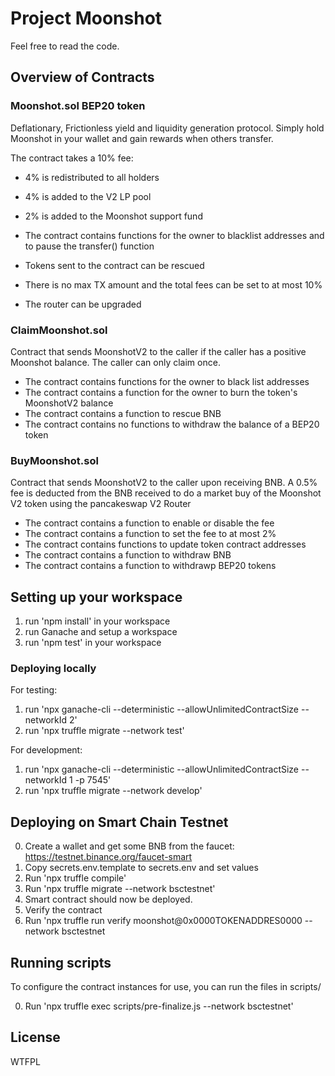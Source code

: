 # Project Moonshot

Feel free to read the code.

## Overview of Contracts 

### Moonshot.sol BEP20 token

Deflationary, Frictionless yield and liquidity generation protocol. Simply hold Moonshot in your wallet and gain rewards when others transfer.

The contract takes a 10% fee:
 - 4% is redistributed to all holders
 - 4% is added to the V2 LP pool
 - 2% is added to the Moonshot support fund

- The contract contains functions for the owner to blacklist addresses and to pause the transfer() function
- Tokens sent to the contract can be rescued
- There is no max TX amount and the total fees can be set to at most 10%
- The router can be upgraded

### ClaimMoonshot.sol

Contract that sends MoonshotV2 to the caller if the caller has a positive Moonshot balance. The caller can only claim once.

- The contract contains functions for the owner to black list addresses
- The contract contains a function for the owner to burn the token's MoonshotV2 balance 
- The contract contains a function to rescue BNB
- The contract contains no functions to withdraw the balance of a BEP20 token

### BuyMoonshot.sol

Contract that sends MoonshotV2 to the caller upon receiving BNB.
A 0.5% fee is deducted from the BNB received to do a market buy of the Moonshot V2 token using the pancakeswap V2 Router

- The contract contains a function to enable or disable the fee
- The contract contains a function to set the fee to at most 2%
- The contract contains functions to update token contract addresses
- The contract contains a function to withdraw BNB
- The contract contains a function to withdrawp BEP20 tokens

## Setting up your workspace

1. run 'npm install' in your workspace
2. run Ganache and setup a workspace
3. run 'npm test' in your workspace

### Deploying locally

For testing:
1. run 'npx ganache-cli --deterministic --allowUnlimitedContractSize --networkId 2'
2. run 'npx truffle migrate --network test'

For development:
1. run 'npx ganache-cli --deterministic --allowUnlimitedContractSize --networkId 1 -p 7545'
2. run 'npx truffle migrate --network develop'

## Deploying on Smart Chain Testnet 

0. Create a wallet and get some BNB from the faucet: https://testnet.binance.org/faucet-smart
1. Copy secrets.env.template to secrets.env and set values
2. Run 'npx truffle compile'
3. Run 'npx truffle migrate --network bsctestnet'
4. Smart contract should now be deployed.
5. Verify the contract
6. Run 'npx truffle run verify moonshot@0x0000TOKENADDRES0000 --network bsctestnet

## Running scripts

To configure the contract instances for use, you can run the files in scripts/ 

0. Run 'npx truffle exec scripts/pre-finalize.js --network bsctestnet'



## License

WTFPL
